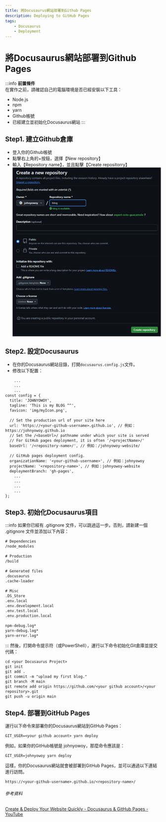 ```yaml
---
title: 將Docusaurus網站部署到Github Pages
description: Deploying to GitHub Pages
tags:
    - Docusaurus
    - Deployment
---
```

# 將Docusaurus網站部署到Github Pages
:::info
<b>前置條件</b>  
在實作之前，請確認自己的電腦環境是否已經安裝以下工具：
* Node.js
* npm
* yarn
* Github帳號
* 已經建立並初始化Docusaurus網站
:::

## Step1. 建立Github倉庫
* 登入你的Github帳號
* 點擊右上角的+按鈕，選擇【New repository】
* 輸入【Repository name】，並且點擊【Create repositorry】
![Create a new repository - Github](./img/01.png)

## Step2. 設定Docusaurus
* 在你的Docusaurus網站目錄，打開<code>docusaurus.config.js</code>文件。
* 修改以下配置：
```JavaScript=
    ...
    ...
    ...
const config = {
  title: 'JOHNYOWOY',
  tagline: 'This is my BLOG ^^',
  favicon: 'img/myIcon.png',

  // Set the production url of your site here
  url: 'https://<your-github-username>.github.io', // 例如：https://johnyowoy.github.io
  // Set the /<baseUrl>/ pathname under which your site is served
  // For GitHub pages deployment, it is often '/<projectName>/'
  baseUrl: '/<repository-name>/', // 例如：/johnyowoy-website/

  // GitHub pages deployment config.
  organizationName: '<your-github-username>', // 例如：johnyowoy
  projectName: '<repository-name>', // 例如：johnyowoy-website
  deploymentBranch: 'gh-pages',
    ...
    ...
    ...
    ...
};
```

## Step3. 初始化Docusaurus項目
:::info
如果你已經有 .gitignore 文件，可以跳過這一步。否則，請新建一個 .gitignore 文件並添加以下內容：
```
# Dependencies
/node_modules

# Production
/build

# Generated files
.docusaurus
.cache-loader

# Misc
.DS_Store
.env.local
.env.development.local
.env.test.local
.env.production.local

npm-debug.log*
yarn-debug.log*
yarn-error.log*
```
:::
然後，打開命令提示符（或PowerShell），運行以下命令初始化Git倉庫並提交代碼：
```powershell=
cd <your Docusaurus Project>
git init
git add .
git commit -m "upload my first blog."
git branch -M main
git remote add origin https://github.com/<your github account>/<your repository>.git
git push -u origin main
```

## Step4. 部署到GitHub Pages
運行以下命令來部署你的Docusaurus網站到GitHub Pages：
```powershell=
GIT_USER=<your github account> yarn deploy
```
例如，如果你的GitHub帳號是 johnyowoy，那麼命令應該是：
```powershell=
GIT_USER=johnyowoy yarn deploy
```
這樣，你的Docusaurus網站就會被部署到GitHub Pages，並可以通過以下連結進行訪問。
```
https://<your-github-username>.github.io/<repository-name>/
```
###### 參考資料
[Create & Deploy Your Website Quickly - Docusaurus & GitHub Pages - YouTube](https://youtu.be/9iVNf0T09dE?si=2EpGvYwqDTuWG5Da)